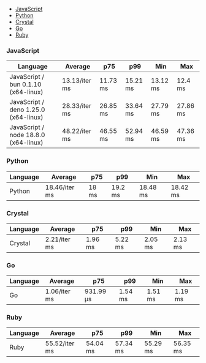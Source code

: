 <script src="https://cdn.jsdelivr.net/npm/apexcharts"></script>
- [JavaScript](#console-javascript)
- [Python](#console-python)
- [Crystal](#console-crystal)
- [Go](#console-go)
- [Ruby](#console-ruby)

### <a name="console-javascript">JavaScript</a>

| Language                              | Average       | p75      | p99      | Min      | Max      |
| ------------------------------------- | ------------- | -------- | -------- | -------- | -------- |
| JavaScript /  bun 0.1.10 (x64-linux)  | 13.13/iter ms | 11.73 ms | 15.21 ms | 13.12 ms | 12.4 ms  |
| JavaScript /  deno 1.25.0 (x64-linux) | 28.33/iter ms | 26.85 ms | 33.64 ms | 27.79 ms | 27.86 ms |
| JavaScript /  node 18.8.0 (x64-linux) | 48.22/iter ms | 46.55 ms | 52.94 ms | 46.59 ms | 47.36 ms |


<div id="chart-20"></div>
<script>
new ApexCharts(document.querySelector('#chart-20'), {
                    chart: {
                        height: 320,
                        type: 'line',
                        toolbar: {
                            show: true,
                        },
                        animations: {
                            enabled: true,
                        },
                    },
                    series: [{"name":" deno 1.25.0 (x64-linux)","data":[0,0,0,0,0,0,18852604.19,18852604.19,18852604.19,18852604.19,18852604.19,27898880.670000006,27898880.670000006,29941642.879999988,29295502.639999997,29295502.639999997,29295502.639999997,29716461.89000002,29716461.89000002,28332143.289999995]},{"name":" bun 0.1.10 (x64-linux)","data":[0,0,0,0,0,0,11845315.979999999,11845315.979999999,11845315.979999999,11845315.979999999,11845315.979999999,11288322.059999999,11288322.059999999,14357144.240000006,14048492.540000005,14048492.540000005,14048492.540000005,13240570.069999997,13240570.069999997,13133287.349999992]},{"name":" node 18.8.0 (x64-linux)","data":[0,0,0,0,0,0,39885454.85000001,39885454.85000001,39885454.85000001,39885454.85000001,39885454.85000001,48971145.81000001,48971145.81000001,54319329.96,51268475.85000001,51268475.85000001,51268475.85000001,50590827.34,50590827.34,48219856.309999995]}],
                    stroke: {
                        width: 1,
                        curve: "straight",
                    },
                    legend: {
                        show: true,
                        showForSingleSeries: true,
                        position: "bottom",
                    },
                    yaxis: {
                        labels: {
                            formatter: function (v) {
                    const time = v;
                    const locale = 'en-US';
                    const type = '/iter';

                    if (time < 1e0) return `${Number((time * 1e3).toFixed(2)).toLocaleString(locale)}${type} ps`;
  
                    if (time < 1e3) return `${Number(time.toFixed(2)).toLocaleString(locale)}${type} ns`;
                    if (time < 1e6) return `${Number((time / 1e3).toFixed(2)).toLocaleString(locale)}${type} µs`;
                    if (time < 1e9) return `${Number((time / 1e6).toFixed(2)).toLocaleString(locale)}${type} ms`;
                    if (time < 1e12) return `${Number((time / 1e9).toFixed(2)).toLocaleString(locale)}${type} s`;
                    if (time < 36e11) return `${Number((time / 60e9).toFixed(2)).toLocaleString(locale)}${type} m`;
                  
                    return `${Number((time / 36e11).toFixed(2)).toLocaleString(locale)}${type} h`;
                }
                        },
                        title: {
                            text: "time per iteration"
                        },
                    },
                    xaxis: {
                        categories: ["63a645f","af1a4a3","3933845","9663e12","ca114bf","222f025","5910ee7","fbe56df","e905e2a","f2e77e3","b53c9bc","1def946","f0d489b","3fdd09b","5a0d741","adfa99a","dfe4527","48c9bc3","eebfb79","Latest"],
                        labels: {
                            show: false,
                        },
                        tooltip: {
                            enabled: false,
                        },
                    },
                    plotOptions: {
                        bar: {
                            distributed: true
                        }
                    }
                }).render()
</script>

### <a name="console-python">Python</a>

| Language | Average       | p75   | p99     | Min      | Max      |
| -------- | ------------- | ----- | ------- | -------- | -------- |
| Python   | 18.46/iter ms | 18 ms | 19.2 ms | 18.48 ms | 18.42 ms |


<div id="chart-21"></div>
<script>
new ApexCharts(document.querySelector('#chart-21'), {
                    chart: {
                        height: 320,
                        type: 'line',
                        toolbar: {
                            show: true,
                        },
                        animations: {
                            enabled: true,
                        },
                    },
                    series: [{"name":"Python","data":[0,0,0,0,0,0,11807321.449999997,11807321.449999997,11807321.449999997,11807321.449999997,11807321.449999997,18493435.829999994,18493435.829999994,19692314.200000007,19082638.069999993,19082638.069999993,19082638.069999993,19236585.309999995,19236585.309999995,18464367.480000004]}],
                    stroke: {
                        width: 1,
                        curve: "straight",
                    },
                    legend: {
                        show: true,
                        showForSingleSeries: true,
                        position: "bottom",
                    },
                    yaxis: {
                        labels: {
                            formatter: function (v) {
                    const time = v;
                    const locale = 'en-US';
                    const type = '/iter';

                    if (time < 1e0) return `${Number((time * 1e3).toFixed(2)).toLocaleString(locale)}${type} ps`;
  
                    if (time < 1e3) return `${Number(time.toFixed(2)).toLocaleString(locale)}${type} ns`;
                    if (time < 1e6) return `${Number((time / 1e3).toFixed(2)).toLocaleString(locale)}${type} µs`;
                    if (time < 1e9) return `${Number((time / 1e6).toFixed(2)).toLocaleString(locale)}${type} ms`;
                    if (time < 1e12) return `${Number((time / 1e9).toFixed(2)).toLocaleString(locale)}${type} s`;
                    if (time < 36e11) return `${Number((time / 60e9).toFixed(2)).toLocaleString(locale)}${type} m`;
                  
                    return `${Number((time / 36e11).toFixed(2)).toLocaleString(locale)}${type} h`;
                }
                        },
                        title: {
                            text: "time per iteration"
                        },
                    },
                    xaxis: {
                        categories: ["63a645f","af1a4a3","3933845","9663e12","ca114bf","222f025","5910ee7","fbe56df","e905e2a","f2e77e3","b53c9bc","1def946","f0d489b","3fdd09b","5a0d741","adfa99a","dfe4527","48c9bc3","eebfb79","Latest"],
                        labels: {
                            show: false,
                        },
                        tooltip: {
                            enabled: false,
                        },
                    },
                    plotOptions: {
                        bar: {
                            distributed: true
                        }
                    }
                }).render()
</script>

### <a name="console-crystal">Crystal</a>

| Language | Average      | p75     | p99     | Min     | Max     |
| -------- | ------------ | ------- | ------- | ------- | ------- |
| Crystal  | 2.21/iter ms | 1.96 ms | 5.22 ms | 2.05 ms | 2.13 ms |


<div id="chart-22"></div>
<script>
new ApexCharts(document.querySelector('#chart-22'), {
                    chart: {
                        height: 320,
                        type: 'line',
                        toolbar: {
                            show: true,
                        },
                        animations: {
                            enabled: true,
                        },
                    },
                    series: [{"name":"Crystal","data":[0,0,0,0,0,0,2047625.1699999992,2047625.1699999992,2047625.1699999992,2047625.1699999992,2047625.1699999992,2024526.1199999999,2024526.1199999999,2419588.17,2140188.370000001,2140188.370000001,2140188.370000001,2076589.8599999999,2076589.8599999999,2205933.8700000006]}],
                    stroke: {
                        width: 1,
                        curve: "straight",
                    },
                    legend: {
                        show: true,
                        showForSingleSeries: true,
                        position: "bottom",
                    },
                    yaxis: {
                        labels: {
                            formatter: function (v) {
                    const time = v;
                    const locale = 'en-US';
                    const type = '/iter';

                    if (time < 1e0) return `${Number((time * 1e3).toFixed(2)).toLocaleString(locale)}${type} ps`;
  
                    if (time < 1e3) return `${Number(time.toFixed(2)).toLocaleString(locale)}${type} ns`;
                    if (time < 1e6) return `${Number((time / 1e3).toFixed(2)).toLocaleString(locale)}${type} µs`;
                    if (time < 1e9) return `${Number((time / 1e6).toFixed(2)).toLocaleString(locale)}${type} ms`;
                    if (time < 1e12) return `${Number((time / 1e9).toFixed(2)).toLocaleString(locale)}${type} s`;
                    if (time < 36e11) return `${Number((time / 60e9).toFixed(2)).toLocaleString(locale)}${type} m`;
                  
                    return `${Number((time / 36e11).toFixed(2)).toLocaleString(locale)}${type} h`;
                }
                        },
                        title: {
                            text: "time per iteration"
                        },
                    },
                    xaxis: {
                        categories: ["63a645f","af1a4a3","3933845","9663e12","ca114bf","222f025","5910ee7","fbe56df","e905e2a","f2e77e3","b53c9bc","1def946","f0d489b","3fdd09b","5a0d741","adfa99a","dfe4527","48c9bc3","eebfb79","Latest"],
                        labels: {
                            show: false,
                        },
                        tooltip: {
                            enabled: false,
                        },
                    },
                    plotOptions: {
                        bar: {
                            distributed: true
                        }
                    }
                }).render()
</script>

### <a name="console-go">Go</a>

| Language | Average      | p75       | p99     | Min     | Max     |
| -------- | ------------ | --------- | ------- | ------- | ------- |
| Go       | 1.06/iter ms | 931.99 µs | 1.54 ms | 1.51 ms | 1.19 ms |


<div id="chart-23"></div>
<script>
new ApexCharts(document.querySelector('#chart-23'), {
                    chart: {
                        height: 320,
                        type: 'line',
                        toolbar: {
                            show: true,
                        },
                        animations: {
                            enabled: true,
                        },
                    },
                    series: [{"name":"Go","data":[0,0,0,0,0,0,120386.69120000032,120386.69120000032,120386.69120000032,120386.69120000032,120386.69120000032,969577.2699999997,969577.2699999997,1163506.1600000004,1083107.95,1083107.95,1083107.95,1020122.08,1020122.08,1055854.5700000005]}],
                    stroke: {
                        width: 1,
                        curve: "straight",
                    },
                    legend: {
                        show: true,
                        showForSingleSeries: true,
                        position: "bottom",
                    },
                    yaxis: {
                        labels: {
                            formatter: function (v) {
                    const time = v;
                    const locale = 'en-US';
                    const type = '/iter';

                    if (time < 1e0) return `${Number((time * 1e3).toFixed(2)).toLocaleString(locale)}${type} ps`;
  
                    if (time < 1e3) return `${Number(time.toFixed(2)).toLocaleString(locale)}${type} ns`;
                    if (time < 1e6) return `${Number((time / 1e3).toFixed(2)).toLocaleString(locale)}${type} µs`;
                    if (time < 1e9) return `${Number((time / 1e6).toFixed(2)).toLocaleString(locale)}${type} ms`;
                    if (time < 1e12) return `${Number((time / 1e9).toFixed(2)).toLocaleString(locale)}${type} s`;
                    if (time < 36e11) return `${Number((time / 60e9).toFixed(2)).toLocaleString(locale)}${type} m`;
                  
                    return `${Number((time / 36e11).toFixed(2)).toLocaleString(locale)}${type} h`;
                }
                        },
                        title: {
                            text: "time per iteration"
                        },
                    },
                    xaxis: {
                        categories: ["63a645f","af1a4a3","3933845","9663e12","ca114bf","222f025","5910ee7","fbe56df","e905e2a","f2e77e3","b53c9bc","1def946","f0d489b","3fdd09b","5a0d741","adfa99a","dfe4527","48c9bc3","eebfb79","Latest"],
                        labels: {
                            show: false,
                        },
                        tooltip: {
                            enabled: false,
                        },
                    },
                    plotOptions: {
                        bar: {
                            distributed: true
                        }
                    }
                }).render()
</script>

### <a name="console-ruby">Ruby</a>

| Language | Average       | p75      | p99      | Min      | Max      |
| -------- | ------------- | -------- | -------- | -------- | -------- |
| Ruby     | 55.52/iter ms | 54.04 ms | 57.34 ms | 55.29 ms | 56.35 ms |


<div id="chart-24"></div>
<script>
new ApexCharts(document.querySelector('#chart-24'), {
                    chart: {
                        height: 320,
                        type: 'line',
                        toolbar: {
                            show: true,
                        },
                        animations: {
                            enabled: true,
                        },
                    },
                    series: [{"name":"Ruby","data":[0,0,0,0,0,0,43771880.18999998,43771880.18999998,43771880.18999998,43771880.18999998,43771880.18999998,54699737.690000005,54699737.690000005,59170095.35,57054443.91,57054443.91,57054443.91,56556194.809999995,56556194.809999995,55520521.24999999]}],
                    stroke: {
                        width: 1,
                        curve: "straight",
                    },
                    legend: {
                        show: true,
                        showForSingleSeries: true,
                        position: "bottom",
                    },
                    yaxis: {
                        labels: {
                            formatter: function (v) {
                    const time = v;
                    const locale = 'en-US';
                    const type = '/iter';

                    if (time < 1e0) return `${Number((time * 1e3).toFixed(2)).toLocaleString(locale)}${type} ps`;
  
                    if (time < 1e3) return `${Number(time.toFixed(2)).toLocaleString(locale)}${type} ns`;
                    if (time < 1e6) return `${Number((time / 1e3).toFixed(2)).toLocaleString(locale)}${type} µs`;
                    if (time < 1e9) return `${Number((time / 1e6).toFixed(2)).toLocaleString(locale)}${type} ms`;
                    if (time < 1e12) return `${Number((time / 1e9).toFixed(2)).toLocaleString(locale)}${type} s`;
                    if (time < 36e11) return `${Number((time / 60e9).toFixed(2)).toLocaleString(locale)}${type} m`;
                  
                    return `${Number((time / 36e11).toFixed(2)).toLocaleString(locale)}${type} h`;
                }
                        },
                        title: {
                            text: "time per iteration"
                        },
                    },
                    xaxis: {
                        categories: ["63a645f","af1a4a3","3933845","9663e12","ca114bf","222f025","5910ee7","fbe56df","e905e2a","f2e77e3","b53c9bc","1def946","f0d489b","3fdd09b","5a0d741","adfa99a","dfe4527","48c9bc3","eebfb79","Latest"],
                        labels: {
                            show: false,
                        },
                        tooltip: {
                            enabled: false,
                        },
                    },
                    plotOptions: {
                        bar: {
                            distributed: true
                        }
                    }
                }).render()
</script>

